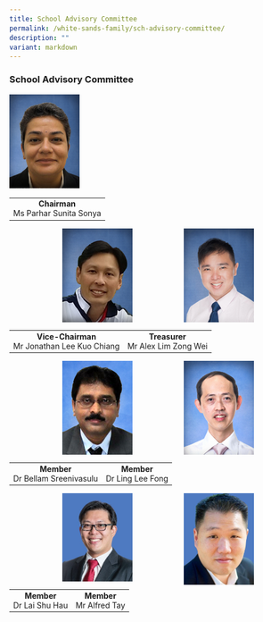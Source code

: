 ```yaml
---
title: School Advisory Committee
permalink: /white-sands-family/sch-advisory-committee/
description: ""
variant: markdown
---
```

### **School Advisory Committee**

<img src="/images/sac7.jpg" style="width:25%">

|  |
|:---:|
| **Chairman** <br>Ms Parhar Sunita Sonya |

<img src="/images/sac3.jpg" style="width:25%;margin-right:65px;" align="right">
<img src="/images/sac2.jpg" style="width:25%;margin-left:95px;" align="left">

<br clear="left">

|  |  |
|:---:|:---:|
| **Vice-Chairman**<br>Mr Jonathan Lee Kuo Chiang | **Treasurer** <br>Mr Alex Lim Zong Wei |

<img src="/images/sac5.jpg" style="width:25%;margin-right:65px;" align="right">
<img src="/images/sac4.jpg" style="width:25%;margin-left:95px;" align="left">

<br clear="left">

|  |  |
|:---:|:---:|
| **Member**<br>Dr Bellam Sreenivasulu | **Member**<br> Dr Ling Lee Fong |

<img src="/images/tay.jpg" style="width:25%;margin-right:65px;" align="right">
<img src="/images/lai.jpg" style="width:25%;margin-left:95px;" align="left">

<br clear="left">

|  |  |
|:---:|:---:|
| **Member**<br>Dr Lai Shu Hau | **Member**<br>Mr Alfred Tay |